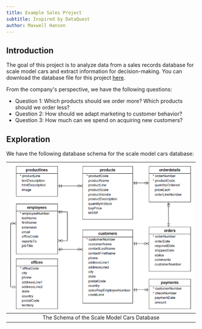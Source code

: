 ```yaml
---
title: Example Sales Project
subtitle: Inspired by DataQuest
author: Maxwell Hanson
---
```


## Introduction

The goal of this project is to analyze data from a sales records database for scale model cars and extract information for decision-making. You can download the database file for this project [here](https://dq-content.s3.amazonaws.com/600/stores.db). 

From the company's perspective, we have the following questions:
- Question 1: Which products should we order more? Which products should we order less?
- Question 2: How should we adapt marketing to customer behavior?
- Question 3: How much can we spend on acquiring new customers?

## Exploration

We have the following database schema for the scale model cars database:

| ![Scale Model Cars Database Schema](/assets/img/storesdb_schema.png) |
| :------------------------------------------------------------------: |
| The Schema of the Scale Model Cars Database                          |
